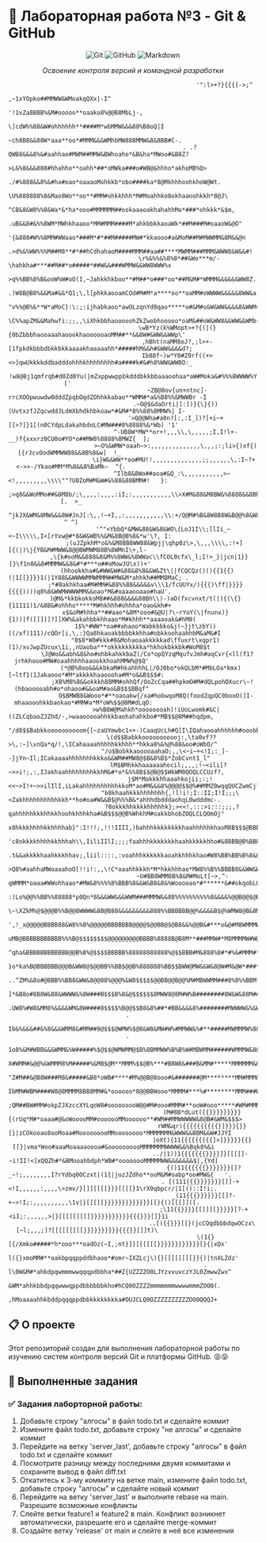 # 🚀 Лабораторная работа №3 - Git & GitHub

<div align="center">

![Git](https://img.shields.io/badge/Git-F05032?style=for-the-badge&logo=git&logoColor=white)
![GitHub](https://img.shields.io/badge/GitHub-100000?style=for-the-badge&logo=github&logoColor=white)
![Markdown](https://img.shields.io/badge/Markdown-000000?style=for-the-badge&logo=markdown&logoColor=white)

*Освоение контроля версий и командной разработки*

                                                         '":l>+?}{{{[->;^                                                                  
                                                   ,~1xYOpko##MMWW&WMoakqQXx|-I^                                                           
                                              '!1vZa8BBB%&M#ooooo**oaako8%@@B8MbLj-,                                                       
                                           \]cdW%%88&W#ohhhhhh**####M*wbMMW&&&88%B8oQ|I                                                    
                                         ~ch8B8&&88W*aaa**oo*#MMM&&&WMhbMW888MMW&8&8BB#C-.                                                 
                                    . .?QWB8&&&8%&#aahhao#MWM##MMW&BWhoaho*&B&ha*MWoo#&B8Z?                                                
                                     >L&%8&&&888#hhahho**oahh*##*oMWka###o#WB@&hhho*akhoMB%Q>                                              
                                   ./#%888&&8%&#ha#oao*oaaaoMohkkb*obo####ka*8@MkhhhoohkhoW@Wt.                                            
                                  \U%888888%8&Mao8Wo**oo**#MM#ohkkhhh*M#Moahhko8okhaaoohkkh*8@J\                                           
                                 ^CB&8&W8%%8&Wa*&*ha*ooo#MMMMMM##ookaaaoakhahahhMo*###*ohkkk*&$m,                                          
                                .uB&&8#&%%8WM*MWhkhaaoo*MM#MMM####M*ahkbbkkaoaWk*##M###M#oaaoW&@O"                                         
                               '{&888#W%%8MM#WWaao*###M*#*##M#####MW#*kkaooo#a&MoM##M#MWWMM&8M&&@n                                         
                              .>d%&%WW%%%M##M8**#*##hCdhahaoM####MMM##aa##****MWMM###MMM&WWW8&W&&#!                                        
                              \r%&%%&%8%8*##&Wo***m/-\hahkha#***##M##*o#####*##W&&###WMMW&&WW8WWW%x                                        
                              >q%%BB%8%B&ooW%W#oO(I,~Jahkkhkboo**#M##*o###*oo*##M&M#*WMMM&&&&&&WW8Z.                                       
                             .)W8B@B8%&&Ma#&&*Q1;\,l[phkkaooamCOd#M#M*a****oo**oaMM#oWWWW&&&&&8WW&a:                                       
                             "v%%@B%&**W*aMoC}:\:;:ijhabkaoo*awOLzqnYd0qao*****o#&M#o&W&WW&&&&8&WWM~                                       
                             \C%%apZM&&Mahwfi:;;,,\iXhkbbhaooooohZkZwobhooooo*oaM&##oW&WW8&&WW&&WMb(                                       
                             \wB*Yz(k%WMopt>+?{(|(}{0bZbbbhaooaaahaoookhaoooooaoMM##**&&8W#&WW&&WWp\'                                      
                             ,hBht(naMM8oJ?,;l>+-[1fpkdkbbbdbkkbkkaaaakhaaaaahh*#####hM&&h#&WW&&&&d?;                                      
                             Ib88f~)w*Y0#Z0rf((+><>]qwUkkkkddbadddohhhkhhhhhhhh#a####k#&#h8%WW&WW8O:_                                      
                             !w8@8j1qmfrqb#d0Zd0Yu(|mZxppwwppbkdddbkkbbaaaoohaa*aW#Moka&#%%%8WWWW%Y ['                                     
                             ~ZB@8ov{un+ntnc]-rrcXOOpwuwdw0dddZpqbOqdZOhhkkabao**WMM#*a&%B8%%&MWWBr -I                                     
                            .~O@$&daOrti|]:[)}{\}{))(UvtxzfJZqcwddJLdmXbhdkhbkoaw*#&M#*8%%88%8MMW%| I-                                     
                            '>Q@@Wha#a0n?[:,:I_])?[+i~+[[>?]}1[(n0CYdpLdakahbdoLC#MW###8%8888%&*Wb) '1'                                    
                            ^-UB8W*MW**or+!,,,\\,\,,,,,;I,I!l+-__)f{xxxrz0CU0o#YO*o##MW8%8888%8MWZ{  ];                                    
                            >~O%&WMW*oaah~>:,,,,,,,,,,,,,,\,,,;:;li>{)xf{)[{rJcvOodWMMWW88&&8B%8&w]  !_                                    
                           \i}W&&WW**oo#MU!!,,,,,,,,,,,,,,;;,,,,,,\,:I~?+<->>-/Ykao#MM*M%8&&8%BaMk~  ^{.                                   
                          ^Ilb8&8Wo##aoa#&Q_:\,,,,,,,,,,,>~<!,,,,,,,,,\\\\""?U0ZoM#M&W#&%88&88BMM#!   }:                                   
                          ;>q8&&WoMMo##&8M8b/;\,,,,:,,,,:iI;:,,,,,,,,,,,\\>X#M&88&M8BW&%8888&&8Bh*[.  >_                                   
                         ^jkJX&WM&8MW&&&8W#JnJ[:\,,!~+I,,:,,,,,,,,,,,\\:+/Q@M#%B&8W8B8W&B@@%8&W8bO!-^ ^)                                   
                     '^"<YbbQ*&MW&88&W&8&WO\{LoJ1I\\;llIi_~<~I\\\\\,I<[rYxw@#*8&W&WB%%&M&8B@B%8&*w'\?, 1:                                  
                ;(uJZpkhM*o&%&M8BB8WW88&Wpjj\qhp0z\>,\,,,\\\\,:!+][{(|)\j{YB&M#MWW&8@@BWMWM88B%8WMnI\+,l-                                  
             ,\{k#ooM&&888&8&M%%8WW&%8WWac\\fCOL0cfx\_l;I!>_}|jcn|1}}[}\f1n8&&8#MMMW&&8&#*#***o##oMowJU\x))+'                              
            (hhookkha#&#WW&W#&88&8%8&&W&Zt\||fCQCQz()(){{1{{)(|1[[}}}}1(|1Y88&&WWWWMMWMMM##MW&M*ahhkh##MM8MaC; .                           
           ;*#8akhkhaa#M#MM#&88%%88&&&&&v\\\1/fcUUYx/){{{)\ff|}}}}{{{{))))q8%8&WWMWWWWMM&&oao*M&#oaaaooaao#haU'.                           
           )@M&*kkbkokkoM8##&888&&&&88Bh\\)-)aO(fxcvnxt/t(|){(\{}{11111)1/&8B&#ohhho*****M#hkhhh#ohhha*oao&kh#+                            
           x$&oM#hhha**##aao*&8M*ooo#&@U|?\~rYoY(\|fnunx)}{1))|f([]]]]?]]XW%&akahbbkhhaao*M#khhh**aaaaoak&#hM8(                            
           1$%*#WW**oa##ahaoo*Wabkbbko&j(~}jt\zbY))((/xf)111)/cQOr[i,\,:}Qa8hkaoakbbbbkkhha#obkkoohaahhbM&aM&#I                            
           "0$8*W8#kkk#8&Mohaoaakkkkkad\ffuxrt\xqpr1)(1)/xvJwpZUcux\1i,,nUaoba***okkkkkkkkka*hkhokbkkbk#WoM8$t                             
            \J@Wo&&abh&8&ho#ohbkahkkbaZ(/Co*opQYzqMqufvJmh#aqCvr{<ll(f1?jrhkhooo#MW#oaahhhhhaaookkhoahMMW%@$Q'                             
              (*@B%8oo&&&kbkaM#hkahhhhL|/OJ0bo*okQLbM*#MbLOa*kmx)[~ltf1(1Jakaooo*#M*akkkkhaaoooha#M*o&&B$$$#:                              
               ;X8%M8%8&&okkkh88MM#ohhQf/OoZcCqa##hpkmO#M#dQLpohOXucr\~!(hbaooooabh#o*ohaoo#&&oaM#ao&B$$$BBqf"                             
                 O$BMWB8&Wooo*#**oaoakw{/xa#hobwqoM8Q(foodZqpQC0booO(]I-mhaaooohkkbaokao*#MM#a*M*oW%$$@8M#dLqO:                            
                 >w%B8W@Mahkh*oooooooah)!iUoLwomk#&C|((ZLCqbaoZJZhd/-,>waaooooahhkkbaohahahkbo#*MB$$@8M##hqdpm,                            
                  "/d8$$Babkkoooooooooom{[~zaUYmwbc1<+-)CaaqUcLh#Q]I\IQahaooahhhhhh#ooobbkkkaMM&&&&W##opbMwJQ]                             
                    \(d$$Babkkooooooooooj:,\ta0vf??>\,:~]\vnQa*q/!,\ICahaaaahhhhhkkhhh**hkka8%&%@%88&oo#oWbO/^                             
                      "/o$BobkkaooooaahaO;,,\<~i~+<!I;:_]--}jYn~Il;ICakaaaahhhhhhhkkko&&WM##MW8@$B&8%B$*ZobCvnt1_l"                        
                        lM$BMhkkhaaaaaahocil;,,,;!~<ili[?~>>i!;,:,IJakhaahhhhhhhhkkhM&#*o*&%%8B$$@B@$$WkWM0QOQLCCUzf?,                     
                         j$M*Makkkhhaaahkojii;:;!<<~>I!+~>>ilIlI,iLakahhhhhhhhhhkkoM*ao#M&&&8%@@@@$$@%##MMZ0wqqQUCZwmCj?:                  
                         "b8khaahkkkhhhhhhh{,!l!i!;I::II;I!I;;;\<Zakhhhhhhhhhhkkh**ho#oa#W&&B$@%%%B&*ahhhdbdddaohqL0wdddmc-.               
                          ?8okkkhhkkkkhhhhhk};><<!,:::>i:::;;;,?qahhhhhkkkhhkkhoohkhhhkha#&B$$$@@B%WhkhM#oakkbhobZOQLCLQOmOj"              
                           x8hkkkhhhhkkhhhhab}":I!!!;,!!!IIII,)bahhhkkkkkkkkhaahhhhhkhaoM8B$$$@BBB8&MhMM*oo**oooawO0QQQQ0LC0c;             
                           'c8okkkkhhhhkkhhhah\\,IiliIIlI;;;;faahhhkkkkkkkhaahkkkkkhho#&8BBB@B%BB8&&WMM*MWMooooakbppqm0qhbZCQJi            
                            .t&&akkkkhaahkkkhhav;,liil::::,:voahhhkkkkkkaoahkhhhkhao#W8%BB%BB%B%8&&WW@#oo*M####*abdpb***bZOmOQQ-           
                              >Q8%#aahhaMWoaaahoO[!!i!:,,\!C*oaahhkkkh*M*hkkhhhao*MW8%%B%%BBBB8&&WW&WW8#ooooo#&%&**oakk#*bmObwL0[          
                                ~U#BB8WMM8B%8&M#MoLt[~>,^-qWMMM*oaaa#WWohhaao*#MW&8%%%%8%BBB%8&&W&B8&8&%Wooooao*#******&##okqobLO}         
                                  :)Lo%@@%%BB%%88888*p0Qn*8&&&WW&&&WWM###MMMW&&88%%%%%%%%%%8&&&&%@@B@@$@B%#*oo**oM*ooa#%W###ohWhQ0~        
                                     \~\XZkM%@$@@@B%%B@@8WWWW&8B@B88&&&&&&&&&888%%BBBBBB@@%&&&&B$@%WMW8@B&8M#####M8#ao&&##M###o&aOX^       
                                          ',!_x@@@@@BBBB88&W8%%8%@@@@@BBBBBBB@@@@$@@BB@$@B8&&%@@B&#***o&@#M8WMMMWWW%M*&M##&8####%aw+       
                                              uMB@BBBBBBBBBBB%%%B@$$$$$$$$@@@@@@@@@BBBB%8888B@B8M**###MMW#*M8MMMMW#W@%#####%8###MB*/       
                                             ^qha&BBBBBBBBBBBB@@B%8%@$$$$BBBBB%88888888888%@$$BBB#M&888%8#*#%&#MMM#*B@****#M%W###&@O^      
                                           . }o*ka%B@BBBBBB@@@B&WW8@$@@BB%%BB$@@B%888888%BB$$BWW@MW&&W&8@W#M&@W*###*&$&****o&%***o%8}      
                                          ..^ZM%&8o#@BBB%%BB8&WW&8@@88%@@@%&W8$$$$$@@BB@@B@@%M#MBWWMM###8%8%%BBM*##*M@%M****#B#***#@Q'     
                                            ]*&B8o#8B8W&88&WWWW&%8W###B$$$B%8&@$$$$$$8MWW8@8M#W%B########8W&W&88M####B@&M#***8#****%#i     
                                           .UW8%#W8&MM8%&&&&WM&8W####8$$$$%B@@$$B8&8%##*#BB&&&&8%########MWWWW&%&W*#*8$BWM***8&****W8\ .   
                                           Ib&%&&&##&%8&&&WMM8&#MM##8@$$$@WMW%$@8&W8&MW#W%#MMWW&%#**#####MWMMMW%8&W#*M$@&WM**W@#***#BC .   
                                           1o8%&M#WBB&&&WMM&%W#####%$@$$@WMWMM@$B%8BMMWW%B%B%W#MBWMM######WMMMW&8&&W##B$&WM#*#$%****Ww..   
                                           X#WMM#&@@%&WMMM8%M#####%&MB$@M**MMM%$$@B%***#B8W8&###B&MM#*****MMMMMM&&W&W#&$8WWM##@$W***#hI    
                                          "Z#M##&@B8W###M8&#####&B8*oWB#****#M%@@B@8ooo#&#######@M********MM#MMM&&W&&WM$@#WM##B$BMWWM8(    
                                          IbMM#WBM####W8@8MMMM8BB8MM#&*oooooo*8@@BBWooo*MMMM#***%#********MMM###W&W&&8WB$MMWM#%$$U(uJQ]    
                                          ;QM##BW#MM#okpZJXzccXYLqoW8#ooooooooW@@#M#ooo#MMM#**ooW#ooo*****#WM#MMM&WWW&8%$&M&M#8$$Z         
                                           (M#8B*dLut({{}}}}}}}}}{(rUq*M#*oaaa#@&oWooooMM#ooooooMMoooooo**#WM##MMWWWWW&8@B#&WM&$$$>        
                                           rWM&qr){{{{{{{{{{}]}}}{}}[}|zCOkooao8ooMoaa#MooooooooMMoooooooo*MMMMMMM&WWW&&BBM&&W#JJYI        
                                           |oXt){11{{{{{{{{{]>]}}}}}{{}[[}|vma*Woo#aaaMoaaaaoooa#&oooooooooMMMMMMMWWWW&&%Bqk8%&i           
                                          ../|1))1{{{{{{{}}}}]}[[[[]-~i!II!<]xQQZh#*&BMooahbdph*WB#*oooooooMMMMMWW&&&&&&&$|,{Yd]           
                                            {()11{{{{{{}}}}}}}[]?_~!;,,,,,,,,I?rYdbq0OCzxt|(1{|juzJZdho**ooM&M#oabp*oo#MW&{   '.           
                                          . [(111{{{}}}}}}}[[]-+<!I,,,,,,:,,,,\>zmv/}[]][[[[}}}[[[[}1\rX0qbpcr/|1[()::I!i;.                
                                            _(11{{{}}}}}}[[]?-+~>!I;:,,,,,,,,,,\1v|}[[[[[}}}}}}}}}}}}}[[}{()[[[]]([.                       
                                            ;\11{{}}}}[[]]][}}}}}[?-+<iI;:,,,,,,>|}[[[[[[[[[}}}}}}}}}}}{{{}}}[]}1i                         
                                           ..[({{}}}[[}(jcCOqdbbbdqwOCzx\[~l;,,,;]?[[[[[[[[[}}}}}}}}}}{{{}}[]]t)\                          
                                             \(1{}[{/Xmko#####*h*ooo***oadOz(~I,;nt}]][[[[[[}}}}}}}}}}}}[}{|xQx'                           
                                              l({}xmoMM#**oakbpqqppddbhaoo*#omr~IXZLcj\){}[[[[[[[[}}{)|tnXLZdz'                            
                                             . l\0W&M#*ahbdpqwmmmwwqqqpdbbha*##Z{UZZZZO0LJYzvvuvczYJL0ZmwwZwx^                             
                                                -&WM*ahhkbbdpqqwwwqppdbbbbbbkho#hCQ0OZZZZmmmmmmmwwwwmmmZOO0(.                              
                                                ,hMoaaaahhkbddpqqqppdbbkkkkkkkka#OUJCLQ0OZZZZZZZZZZOO0QQQJ+                                


</div>

## 📋 О проекте

Этот репозиторий создан для выполнения лабораторной работы по изучению систем контроля версий Git и платформы GitHub. 😝😝

## 🎯 Выполненные задания

### ✅ Задания лаборторной работы:
1) Добавьте строку "алгосы" в файл todo.txt и сделайте коммит
2) Измените файл todo.txt, добавьте строку "не алгосы" и сделайте коммит
3) Перейдите на ветку 'server_last', добавьте строку "алгосы" в файл todo.txt и сделайте коммит
4) Посмотрите разницу между последними двумя коммитами и сохраните вывод в файл diff.txt
5) Откатитесь к 3-му коммиту на ветке main, измените файл todo.txt, добавьте строку "алгосы" и сделайте новый коммит
6) Перейдите на ветку 'server_last' и выполните rebase на main. Разрешите возможные конфликты
7) Слейте ветки feature1 и feature2 в main. Конфликт возникнет автоматически, разрешите его и сделайте merge-коммит
8) Создайте ветку 'release' от main и слейте в неё все изменения
